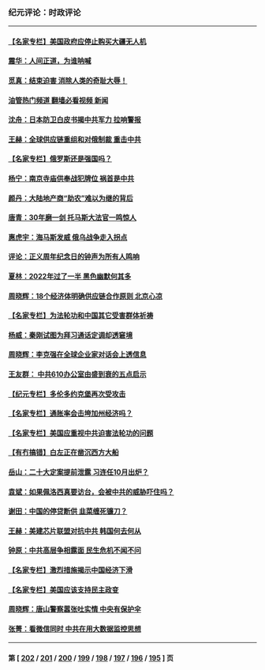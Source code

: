 ### 纪元评论：时政评论
---
#### [【名家专栏】美国政府应停止购买大疆无人机](../../pages/nsc1025/n13788100.md?07250330) 
#### [震华：人间正道，为谁呐喊](../../pages/nsc1025/n13788054.md?07250330) 
#### [觅真：结束迫害 消除人类的奇耻大辱！](../../pages/nsc1025/n13788035.md?07250330) 
#### [油管热门频道 翻墙必看视频 新闻](ok?07250330)
#### [沈舟：日本防卫白皮书揭中共军力 拉响警报](../../pages/nsc1025/n13787960.md?07250330) 
#### [王赫：全球供应链重组和对俄制裁 重击中共](../../pages/nsc1025/n13787843.md?07250330) 
#### [【名家专栏】俄罗斯还是强国吗？](../../pages/nsc1025/n13787760.md?07250330) 
#### [杨宁：南京寺庙供奉战犯牌位 祸首是中共](../../pages/nsc1025/n13787895.md?07250330) 
#### [颜丹：大陆地产商“助农”难以为继的背后](../../pages/nsc1025/n13787847.md?07250330) 
#### [唐青：30年磨一剑 托马斯大法官一鸣惊人](../../pages/nsc1025/n13787495.md?07250330) 
#### [惠虎宇：海马斯发威 俄乌战争走入拐点](../../pages/nsc1025/n13787363.md?07250330) 
#### [评论：正义周年纪念日的钟声为所有人鸣响](../../pages/nsc1025/n13787109.md?07250330) 
#### [夏林：2022年过了一半 黑色幽默何其多](../../pages/nsc1025/n13786449.md?07250330) 
#### [周晓辉：18个经济体明确供应链合作原则  北京心凉](../../pages/nsc1025/n13787301.md?07250330) 
#### [【名家专栏】为法轮功和中国其它受害群体祈祷](../../pages/nsc1025/n13787107.md?07250330) 
#### [杨威：秦刚试图为拜习通话定调却透窘境](../../pages/nsc1025/n13786647.md?07250330) 
#### [周晓辉：李克强在全球企业家对话会上透信息](../../pages/nsc1025/n13786362.md?07250330) 
#### [王友群： 中共610办公室由盛到衰的五点启示](../../pages/nsc1025/n13786393.md?07250330) 
#### [【纪元专栏】多伦多约克堡再次受攻击](../../pages/nsc1025/n13786494.md?07250330) 
#### [【名家专栏】通胀率会击垮加州经济吗？](../../pages/nsc1025/n13785455.md?07250330) 
#### [【名家专栏】美国应重视中共迫害法轮功的问题](../../pages/nsc1025/n13785713.md?07250330) 
#### [【有冇搞错】白左正在凿沉西方大船](../../pages/nsc1025/n13785967.md?07250330) 
#### [岳山：二十大定案提前泄露 习连任10月出炉？](../../pages/nsc1025/n13785976.md?07250330) 
#### [袁斌：如果佩洛西真要访台，会被中共的威胁吓住吗？](../../pages/nsc1025/n13785943.md?07250330) 
#### [谢田：中国的停贷断供 韭菜缠死镰刀？](../../pages/nsc1025/n13785909.md?07250330) 
#### [王赫：美建芯片联盟对抗中共 韩国何去何从](../../pages/nsc1025/n13785863.md?07250330) 
#### [钟原：中共高层争相露面 民生危机不闻不问](../../pages/nsc1025/n13785754.md?07250330) 
#### [【名家专栏】激烈措施揭示中国经济下滑](../../pages/nsc1025/n13785386.md?07250330) 
#### [【名家专栏】美国应该支持民主政变](../../pages/nsc1025/n13785402.md?07250330) 
#### [周晓辉：唐山警察嚣张吐实情 中央有保护伞](../../pages/nsc1025/n13785497.md?07250330) 
#### [张菁：看微信同时 中共在用大数据监控思想](../../pages/nsc1025/n13785396.md?07250330) 

---
#### 第 [ [202](./202.md?07250330) / [201](./201.md?07250330) / [200](./200.md?07250330) / [199](./199.md?07250330) / [198](./198.md?07250330) / [197](./197.md?07250330) / [196](./196.md?07250330) / [195](./195.md?07250330) ] 页
